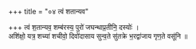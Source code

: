 +++
title = "०४ त्वं शतान्यव"

+++
त्वं श॒तान्यव॒ शम्ब॑रस्य॒ पुरो॑ जघन्थाप्र॒तीनि॒ दस्योः॑ ।  
अशि॑क्षो॒ यत्र॒ शच्या॑ शचीवो॒ दिवो॑दासाय सुन्व॒ते सु॑तक्रे भ॒रद्वा॑जाय गृण॒ते वसू॑नि ॥